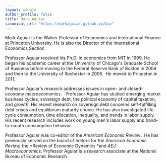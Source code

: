 ```yaml
---
layout: single
author_profile: false
title: Mark Aguiar
canonical_url: "https://markaguiar.github.io/bio"
---
```


Mark Aguiar is the Walker Professor of Economics and International
Finance at Princeton University.  He is also the Director of the International Economics Section.

Professor Aguiar received his Ph.D. in economics from MIT in 1999. He
began his academic career at the University of Chicago\'s Graduate
School of Business before moving to the Federal Reserve Bank of Boston
in 2004 and then to the University of Rochester in 2006.  He moved to
Princeton in 2011.

Professor Aguiar's research addresses issues in open- and closed-economy
macroeconomics.   Professor Aguiar has studied emerging market business
cycles, sovereign debt, the political economy of capital taxation, and
growth. His recent research on sovereign debt concerns self-fulfilling
debt crises and equilibrium maturity choice. He has also investigated
life-cycle consumption, time allocation, inequality, and trends in labor supply. His recent research includes work on young men's labor supply and hand-to-mouth consumption behaivor.

Professor Aguiar was co-editor of the *American Economic Review*.  He
has previously served on the board of editors for the *American Economic
Review,* the *Review of Economic Dynamics *and *AEJ:
Macroeconomics.* Professor Aguiar is a research associate at the
National Bureau of Economic Research.
